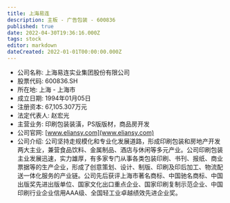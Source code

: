 ```yaml
---
title: 上海易连
description: 主板 - 广告包装 - 600836
published: true
date: 2022-04-30T19:36:16.000Z
tags: stock
editor: markdown
dateCreated: 2022-01-01T00:00:00.000Z
---
```


- 公司名称: 上海易连实业集团股份有限公司
- 股票代码: 600836.SH
- 所在地: 上海 - 上海市
- 成立日期: 1994年01月05日
- 注册资本: 67,105.307万元
- 法定代表人: 赵宏光
- 主营业务: 印刷包装装潢，PS版版材，商品房开发
- 公司官网: [www.eliansy.com](www.eliansy.com)
- 公司介绍: 公司坚持走规模化和专业化发展道路，形成印刷包装和房地产开发两大主业，兼营食品饮料、金属制品、酒店与休闲等多元产业。公司印刷包装主业发展迅速，实力雄厚，有多家专门从事各类包装印刷、书刊、报纸、商业票据等的生产企业，形成了创意策划、设计、制版、印刷及印后加工、物流配送一体化服务的产业链。公司先后获评上海市著名商标、中国驰名商标、中国出版奖先进出版单位、国家文化出口重点企业、国家印刷复制示范企业、中国印刷行业企业信用AAA级、全国轻工业卓越绩效先进企业奖。


